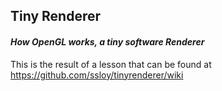 ## Tiny Renderer

#### _How OpenGL works, a tiny software Renderer_

This is the result of a lesson that can be found at https://github.com/ssloy/tinyrenderer/wiki
